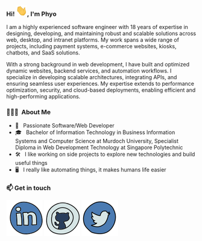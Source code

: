 ### Hi! ![img](assets/hi.gif?raw=true "Hi"), I'm Phyo

I am a highly experienced software engineer with 18 years of expertise in designing, developing, and maintaining robust and scalable solutions across web, desktop, and intranet platforms. My work spans a wide range of projects, including payment systems, e-commerce websites, kiosks, chatbots, and SaaS solutions.

With a strong background in web development, I have built and optimized dynamic websites, backend services, and automation workflows. I specialize in developing scalable architectures, integrating APIs, and ensuring seamless user experiences. My expertise extends to performance optimization, security, and cloud-based deployments, enabling efficient and high-performing applications.

### 👨🏻‍💻 &nbsp;About Me
* 🚀 &nbsp; Passionate Software/Web Developer
* 🎓 &nbsp; Bachelor of Information Technology in Business Information Systems and Computer Science at Murdoch University, Specialist Diploma in Web Development Technology at Singapore Polytechnic
* 🛠 &nbsp; I like working on side projects to explore new technologies and build useful things
* 🖥 &nbsp; I really like automating things, it makes humans life easier

### 📫 Get in touch
[![LinkedIn](assets/linkedin.svg?raw=true "LinkedIn")](https://www.linkedin.com/in/phyo-zin-wai-84589642/) [![GitHub](assets/github.svg?raw=true)](https://github.com/pzinwai) [![Twitter](assets/twitter.svg?raw=true)](https://twitter.com/pzinwai)
  

